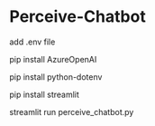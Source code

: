 # Perceive-Chatbot

add .env file

pip install AzureOpenAI

pip install python-dotenv

pip install streamlit

streamlit run perceive_chatbot.py
